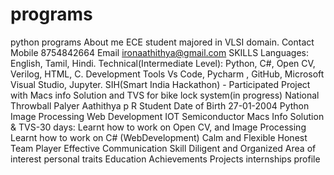 # programs
python
programs About me ECE student majored in VLSI domain.
Contact Mobile 8754842664 Email ironaathithya@gmail.com
SKILLS Languages: English, Tamil, Hindi. Technical(Intermediate Level): Python, C#, Open CV, Verilog, HTML, C. Development Tools Vs Code, Pycharm , GitHub, Microsoft Visual Studio, Jupyter. SIH(Smart India Hackathon) - Participated Project with Macs info Solution and TVS for bike lock system(in progress) National Throwball Palyer Aathithya p R Student Date of Birth 27-01-2004 Python Image Processing Web Development IOT Semiconductor Macs Info Solution & TVS-30 days: Learnt how to work on Open CV, and Image Processing Learnt how to work on C# (WebDevelopment) Calm and Flexible Honest Team Player Effective Communication Skill Diligent and Organized Area of interest personal traits Education Achievements Projects internships profile

